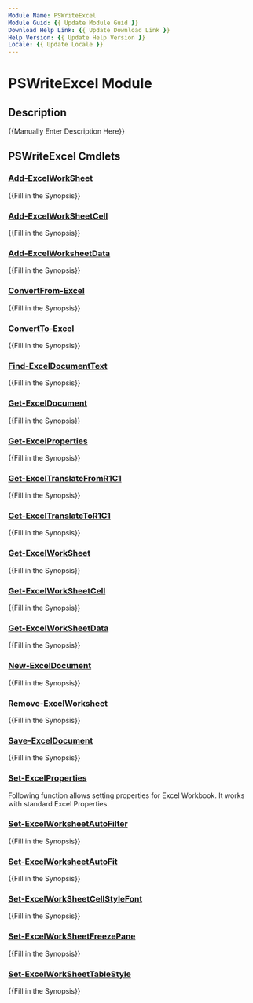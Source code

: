 ```yaml
---
Module Name: PSWriteExcel
Module Guid: {{ Update Module Guid }}
Download Help Link: {{ Update Download Link }}
Help Version: {{ Update Help Version }}
Locale: {{ Update Locale }}
---
```


# PSWriteExcel Module
## Description
{{Manually Enter Description Here}}

## PSWriteExcel Cmdlets
### [Add-ExcelWorkSheet](Add-ExcelWorkSheet.md)
{{Fill in the Synopsis}}

### [Add-ExcelWorkSheetCell](Add-ExcelWorkSheetCell.md)
{{Fill in the Synopsis}}

### [Add-ExcelWorksheetData](Add-ExcelWorksheetData.md)
{{Fill in the Synopsis}}

### [ConvertFrom-Excel](ConvertFrom-Excel.md)
{{Fill in the Synopsis}}

### [ConvertTo-Excel](ConvertTo-Excel.md)
{{Fill in the Synopsis}}

### [Find-ExcelDocumentText](Find-ExcelDocumentText.md)
{{Fill in the Synopsis}}

### [Get-ExcelDocument](Get-ExcelDocument.md)
{{Fill in the Synopsis}}

### [Get-ExcelProperties](Get-ExcelProperties.md)
{{Fill in the Synopsis}}

### [Get-ExcelTranslateFromR1C1](Get-ExcelTranslateFromR1C1.md)
{{Fill in the Synopsis}}

### [Get-ExcelTranslateToR1C1](Get-ExcelTranslateToR1C1.md)
{{Fill in the Synopsis}}

### [Get-ExcelWorkSheet](Get-ExcelWorkSheet.md)
{{Fill in the Synopsis}}

### [Get-ExcelWorkSheetCell](Get-ExcelWorkSheetCell.md)
{{Fill in the Synopsis}}

### [Get-ExcelWorkSheetData](Get-ExcelWorkSheetData.md)
{{Fill in the Synopsis}}

### [New-ExcelDocument](New-ExcelDocument.md)
{{Fill in the Synopsis}}

### [Remove-ExcelWorksheet](Remove-ExcelWorksheet.md)
{{Fill in the Synopsis}}

### [Save-ExcelDocument](Save-ExcelDocument.md)
{{Fill in the Synopsis}}

### [Set-ExcelProperties](Set-ExcelProperties.md)
Following function allows setting properties for Excel Workbook. It works with standard Excel Properties.

### [Set-ExcelWorksheetAutoFilter](Set-ExcelWorksheetAutoFilter.md)
{{Fill in the Synopsis}}

### [Set-ExcelWorksheetAutoFit](Set-ExcelWorksheetAutoFit.md)
{{Fill in the Synopsis}}

### [Set-ExcelWorkSheetCellStyleFont](Set-ExcelWorkSheetCellStyleFont.md)
{{Fill in the Synopsis}}

### [Set-ExcelWorkSheetFreezePane](Set-ExcelWorkSheetFreezePane.md)
{{Fill in the Synopsis}}

### [Set-ExcelWorkSheetTableStyle](Set-ExcelWorkSheetTableStyle.md)
{{Fill in the Synopsis}}

